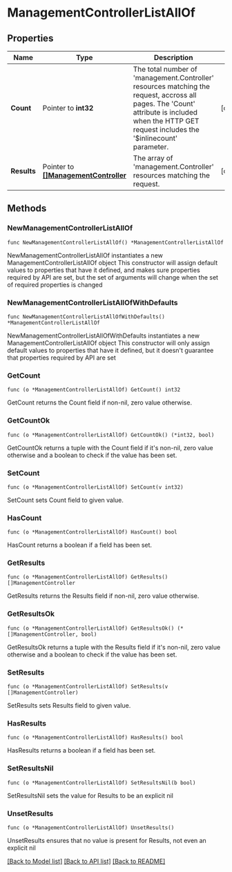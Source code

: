 # ManagementControllerListAllOf

## Properties

Name | Type | Description | Notes
------------ | ------------- | ------------- | -------------
**Count** | Pointer to **int32** | The total number of &#39;management.Controller&#39; resources matching the request, accross all pages. The &#39;Count&#39; attribute is included when the HTTP GET request includes the &#39;$inlinecount&#39; parameter. | [optional] 
**Results** | Pointer to [**[]ManagementController**](ManagementController.md) | The array of &#39;management.Controller&#39; resources matching the request. | [optional] 

## Methods

### NewManagementControllerListAllOf

`func NewManagementControllerListAllOf() *ManagementControllerListAllOf`

NewManagementControllerListAllOf instantiates a new ManagementControllerListAllOf object
This constructor will assign default values to properties that have it defined,
and makes sure properties required by API are set, but the set of arguments
will change when the set of required properties is changed

### NewManagementControllerListAllOfWithDefaults

`func NewManagementControllerListAllOfWithDefaults() *ManagementControllerListAllOf`

NewManagementControllerListAllOfWithDefaults instantiates a new ManagementControllerListAllOf object
This constructor will only assign default values to properties that have it defined,
but it doesn't guarantee that properties required by API are set

### GetCount

`func (o *ManagementControllerListAllOf) GetCount() int32`

GetCount returns the Count field if non-nil, zero value otherwise.

### GetCountOk

`func (o *ManagementControllerListAllOf) GetCountOk() (*int32, bool)`

GetCountOk returns a tuple with the Count field if it's non-nil, zero value otherwise
and a boolean to check if the value has been set.

### SetCount

`func (o *ManagementControllerListAllOf) SetCount(v int32)`

SetCount sets Count field to given value.

### HasCount

`func (o *ManagementControllerListAllOf) HasCount() bool`

HasCount returns a boolean if a field has been set.

### GetResults

`func (o *ManagementControllerListAllOf) GetResults() []ManagementController`

GetResults returns the Results field if non-nil, zero value otherwise.

### GetResultsOk

`func (o *ManagementControllerListAllOf) GetResultsOk() (*[]ManagementController, bool)`

GetResultsOk returns a tuple with the Results field if it's non-nil, zero value otherwise
and a boolean to check if the value has been set.

### SetResults

`func (o *ManagementControllerListAllOf) SetResults(v []ManagementController)`

SetResults sets Results field to given value.

### HasResults

`func (o *ManagementControllerListAllOf) HasResults() bool`

HasResults returns a boolean if a field has been set.

### SetResultsNil

`func (o *ManagementControllerListAllOf) SetResultsNil(b bool)`

 SetResultsNil sets the value for Results to be an explicit nil

### UnsetResults
`func (o *ManagementControllerListAllOf) UnsetResults()`

UnsetResults ensures that no value is present for Results, not even an explicit nil

[[Back to Model list]](../README.md#documentation-for-models) [[Back to API list]](../README.md#documentation-for-api-endpoints) [[Back to README]](../README.md)


